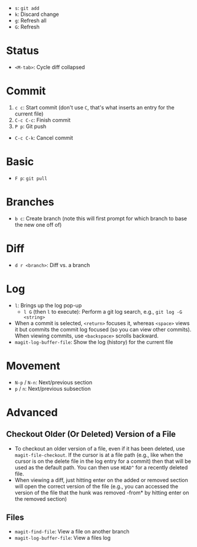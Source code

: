- `s`: `git add`
- `k`: Discard change
- `g`: Refresh all
- `G`: Refresh

# Status

- `<M-tab>`: Cycle diff collapsed

# Commit

1. `c c`: Start commit (don't use `C`, that's what inserts an entry for the current file)
2. `C-c C-c`: Finish commit
3. `P p`: Git push

- `C-c C-k`: Cancel commit

# Basic

- `F p`: `git pull`

# Branches

- `b c`: Create branch (note this will first prompt for which branch to base the new one off of)

# Diff

- `d r <branch>`: Diff vs. a branch

# Log

- `l`: Brings up the log pop-up
    - `l G` (then `l` to execute): Perform a git log search, e.g., `git log -G <string>`
- When a commit is selected, `<return>` focuses it, whereas `<space>` views it but commits the commit log focused (so you can view other commits). When viewing commits, use `<backspace>` scrolls backward.
- `magit-log-buffer-file`: Show the log (history) for the current file

# Movement

- `N-p` / `N-n`: Next/previous section
- `p` / `n`: Next/previous subsection

# Advanced

## Checkout Older (Or Deleted) Version of a File

- To checkout an older version of a file, even if it has been deleted, use `magit-file-checkout`. If the cursor is at a file path (e.g., like when the cursor is on the delete file in the log entry for a commit) then that will be used as the default path. You can then use `HEAD^` for a recently deleted file.
- When viewing a diff, just hitting enter on the added or removed section will open the correct version of the file (e.g., you can accessed the version of the file that the hunk was removed -from* by hitting enter on the removed section)

## Files

- `magit-find-file`: View a file on another branch
- `magit-log-buffer-file`: View a files log
